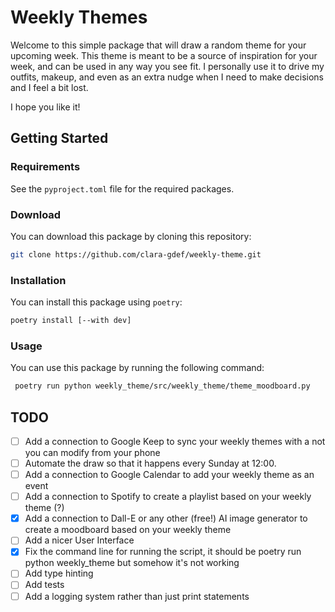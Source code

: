 # Weekly Themes

Welcome to this simple package that will draw a random theme for your upcoming week.
This theme is meant to be a source of inspiration for your week, and can be used in any way you see fit.
I personally use it to drive my outfits, makeup, and even as an extra nudge when I need to make decisions and I feel a bit lost.

I hope you like it!

## Getting Started

### Requirements
See the `pyproject.toml` file for the required packages.

### Download
You can download this package by cloning this repository:

```bash
git clone https://github.com/clara-gdef/weekly-theme.git
```

### Installation
You can install this package using `poetry`:

```bash
poetry install [--with dev]
```

### Usage

You can use this package by running the following command:

```bash
 poetry run python weekly_theme/src/weekly_theme/theme_moodboard.py
```

## TODO
- [ ] Add a connection to Google Keep to sync your weekly themes with a not you can modify from your phone
- [ ] Automate the draw so that it happens every Sunday at 12:00.
- [ ] Add a connection to Google Calendar to add your weekly theme as an event
- [ ] Add a connection to Spotify to create a playlist based on your weekly theme (?)
- [x] Add a connection to Dall-E or any other (free!) AI image generator to create a moodboard based on your weekly theme
- [ ] Add a nicer User Interface
- [x] Fix the command line for running the script, it should be  poetry run python weekly_theme but somehow it's not working
- [ ] Add type hinting
- [ ] Add tests
- [ ] Add a logging system rather than just print statements